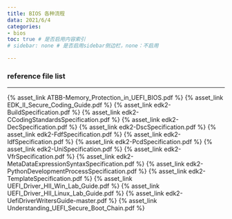 ```yaml
---
title: BIOS 各种流程
data: 2021/6/4
categories:
- bios
toc: true # 是否启用内容索引
# sidebar: none # 是否启用sidebar侧边栏，none：不启用

---
```

### reference file list 
---
{% asset_link ATBB-Memory_Protection_in_UEFI_BIOS.pdf %} 
{% asset_link EDK_II_Secure_Coding_Guide.pdf %} 
{% asset_link edk2-BuildSpecification.pdf %} 
{% asset_link edk2-CCodingStandardsSpecification.pdf %} 
{% asset_link edk2-DecSpecification.pdf %} 
{% asset_link edk2-DscSpecification.pdf %} 
{% asset_link edk2-FdfSpecification.pdf %} 
{% asset_link edk2-IdfSpecification.pdf %} 
{% asset_link edk2-PcdSpecification.pdf %} 
{% asset_link edk2-UniSpecification.pdf %} 
{% asset_link edk2-VfrSpecification.pdf %} 
{% asset_link edk2-MetaDataExpressionSyntaxSpecification.pdf %} 
{% asset_link edk2-PythonDevelopmentProcessSpecification.pdf %} 
{% asset_link edk2-TemplateSpecification.pdf %} 
{% asset_link UEFI_Driver_HII_Win_Lab_Guide.pdf %} 
{% asset_link UEFI_Driver_HII_Linux_Lab_Guide.pdf %} 
{% asset_link edk2-UefiDriverWritersGuide-master.pdf %} 
{% asset_link Understanding_UEFI_Secure_Boot_Chain.pdf %} 
<!-- ![](ATBB-Memory_Protection_in_UEFI_BIOS.pdf) -->

